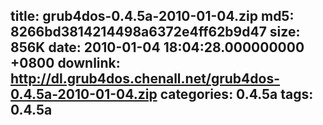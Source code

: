 title: grub4dos-0.4.5a-2010-01-04.zip
md5: 8266bd3814214498a6372e4ff62b9d47
size: 856K
date: 2010-01-04 18:04:28.000000000 +0800
downlink: http://dl.grub4dos.chenall.net/grub4dos-0.4.5a-2010-01-04.zip
categories: 0.4.5a
tags: 0.4.5a
---

